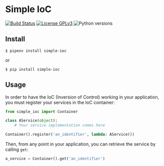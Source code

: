 # Simple IoC

[![Build Status](https://travis-ci.org/agroptima/simple-ioc.png)](https://travis-ci.org/agroptima/simple-ioc)
[![License GPLv3](https://img.shields.io/badge/license-GPLv3-red.svg)](https://opensource.org/licenses/GPL-3.0)
![Python versions](https://img.shields.io/badge/python-2.7-blue.svg)

## Install

```
$ pipenv install simple-ioc
```

or

```
$ pip install simple-ioc
```

## Usage

In order to have the IoC (Inversion of Control) working in your application, you must register your services in the IoC container:

```python
from simple_ioc import Container

class AService(object):
    # Your service implementation comes here

Container().register('an_identifier', lambda: AService())
```

Then, from any point in your application, you can retrieve the service by calling `get`:

```python
a_service = Container().get('an_identifier')
```
